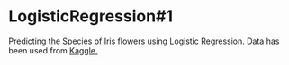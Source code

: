 # LogisticRegression#1
Predicting the Species of Iris flowers using Logistic Regression. Data has been used from [Kaggle.](https://www.kaggle.com/uciml/iris)
